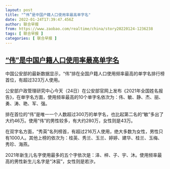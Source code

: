 ```yaml
---
layout: post
title: "“伟”是中国户籍人口使用率最高单字名"
date: 2022-01-24T17:39:47.456Z
author: 联合早报
from: https://www.zaobao.com/realtime/china/story20220124-1236238
tags: [ 联合早报 ]
categories: [ 联合早报 ]
---
```

<!--1643062260000-->
[“伟”是中国户籍人口使用率最高单字名](https://www.zaobao.com/realtime/china/story20220124-1236238)
------

<div>
<p>中国公安部的最新数据显示，“伟”排在全国户籍人口使用频率最高的单字名排行榜首位，有超过323万人使用。</p><p>公安部户政管理研究中心今天（24日）在公安部官网上发布《2021年全国姓名报告》，在单字名方面，使用频率最高的10个单字名依次为：伟、敏、静、杰、丽、勇、涛、艳、军、强。</p><p>排在首位的“伟”是唯一一个人数超过300万的单字名，也比起第二名的“敏”多出了大约46万。使用“伟”的男性较多，有大约280万，女性则是43万。</p><section id="imu"><div id="dfp-ad-imu1">        </div></section><p>在双字名方面，“秀英”名列榜首，有超过216万人使用，绝大多数为女性，男性只有1000人。其他上榜的依次为：桂英、秀兰、玉兰、婷婷、建华、桂兰、玉梅、秀珍、海燕。</p><p>2021年新生儿名字使用最多的五个字依次是：泽、梓、子、宇、沐。使用频率最高的男性新生儿名字是“沐宸”，女性则是若汐。</p>      <div class="cx_paywall_placeholder" id="sph_cdp_40"></div>
</div>
